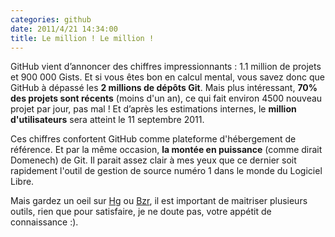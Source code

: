 ```yaml
---
categories: github
date: 2011/4/21 14:34:00
title: Le million ! Le million !
---
```


GitHub vient d’annoncer des chiffres impressionnants : 1.1 million de projets et 900 000 Gists. Et si vous êtes bon en calcul mental, vous savez donc que GitHub à dépassé les **2 millions de dépôts Git**. Mais plus intéressant, **70% des projets sont récents** (moins d'un an), ce qui fait environ 4500 nouveau projet par jour, pas mal ! Et d’après les estimations internes, le **million d'utilisateurs** sera atteint le 11 septembre 2011.

Ces chiffres confortent GitHub comme plateforme d'hébergement de référence. Et par la même occasion, **la montée en puissance** (comme dirait Domenech) de Git. Il parait assez clair à mes yeux que ce dernier soit rapidement l'outil de gestion de source numéro 1 dans le monde du Logiciel Libre.

Mais gardez un oeil sur [Hg](http://mercurial.selenic.com/) ou [Bzr](http://bazaar.canonical.com/), il est important de maitriser plusieurs outils, rien que pour satisfaire, je ne doute pas, votre appétit de connaissance :).



